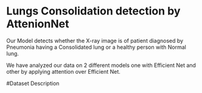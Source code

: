 # Lungs Consolidation detection by AttenionNet

Our Model detects whether the X-ray image is of  patient diagnosed by Pneumonia having a Consolidated lung or a healthy person with Normal lung. 

We have analyzed our data on 2 different models one with Efficient Net and other by applying attention over Efficient Net. 

#Dataset Description
